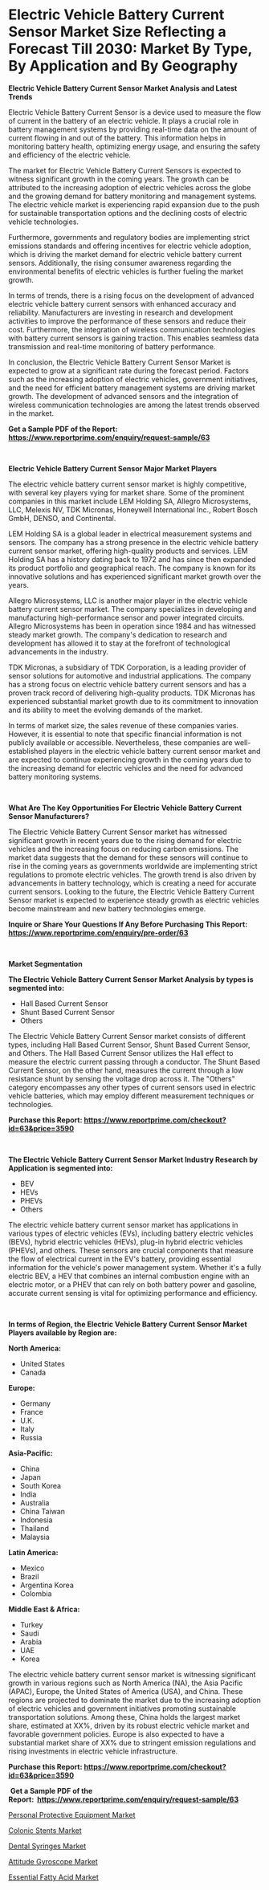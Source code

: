 <p><h1>Electric Vehicle Battery Current Sensor Market Size Reflecting a Forecast Till 2030: Market By Type, By Application and By Geography</h1></p><p><strong>Electric Vehicle Battery Current Sensor Market Analysis and Latest Trends</strong></p>
<p><p>Electric Vehicle Battery Current Sensor is a device used to measure the flow of current in the battery of an electric vehicle. It plays a crucial role in battery management systems by providing real-time data on the amount of current flowing in and out of the battery. This information helps in monitoring battery health, optimizing energy usage, and ensuring the safety and efficiency of the electric vehicle.</p><p>The market for Electric Vehicle Battery Current Sensors is expected to witness significant growth in the coming years. The growth can be attributed to the increasing adoption of electric vehicles across the globe and the growing demand for battery monitoring and management systems. The electric vehicle market is experiencing rapid expansion due to the push for sustainable transportation options and the declining costs of electric vehicle technologies.</p><p>Furthermore, governments and regulatory bodies are implementing strict emissions standards and offering incentives for electric vehicle adoption, which is driving the market demand for electric vehicle battery current sensors. Additionally, the rising consumer awareness regarding the environmental benefits of electric vehicles is further fueling the market growth.</p><p>In terms of trends, there is a rising focus on the development of advanced electric vehicle battery current sensors with enhanced accuracy and reliability. Manufacturers are investing in research and development activities to improve the performance of these sensors and reduce their cost. Furthermore, the integration of wireless communication technologies with battery current sensors is gaining traction. This enables seamless data transmission and real-time monitoring of battery performance.</p><p>In conclusion, the Electric Vehicle Battery Current Sensor Market is expected to grow at a significant rate during the forecast period. Factors such as the increasing adoption of electric vehicles, government initiatives, and the need for efficient battery management systems are driving market growth. The development of advanced sensors and the integration of wireless communication technologies are among the latest trends observed in the market.</p></p>
<p><strong>Get a Sample PDF of the Report:&nbsp; <a href="https://www.reportprime.com/enquiry/request-sample/63">https://www.reportprime.com/enquiry/request-sample/63</a></strong></p>
<p>&nbsp;</p>
<p><strong>Electric Vehicle Battery Current Sensor Major Market Players</strong></p>
<p><p>The electric vehicle battery current sensor market is highly competitive, with several key players vying for market share. Some of the prominent companies in this market include LEM Holding SA, Allegro Microsystems, LLC, Melexis NV, TDK Micronas, Honeywell International Inc., Robert Bosch GmbH, DENSO, and Continental. </p><p>LEM Holding SA is a global leader in electrical measurement systems and sensors. The company has a strong presence in the electric vehicle battery current sensor market, offering high-quality products and services. LEM Holding SA has a history dating back to 1972 and has since then expanded its product portfolio and geographical reach. The company is known for its innovative solutions and has experienced significant market growth over the years.</p><p>Allegro Microsystems, LLC is another major player in the electric vehicle battery current sensor market. The company specializes in developing and manufacturing high-performance sensor and power integrated circuits. Allegro Microsystems has been in operation since 1984 and has witnessed steady market growth. The company's dedication to research and development has allowed it to stay at the forefront of technological advancements in the industry.</p><p>TDK Micronas, a subsidiary of TDK Corporation, is a leading provider of sensor solutions for automotive and industrial applications. The company has a strong focus on electric vehicle battery current sensors and has a proven track record of delivering high-quality products. TDK Micronas has experienced substantial market growth due to its commitment to innovation and its ability to meet the evolving demands of the market.</p><p>In terms of market size, the sales revenue of these companies varies. However, it is essential to note that specific financial information is not publicly available or accessible. Nevertheless, these companies are well-established players in the electric vehicle battery current sensor market and are expected to continue experiencing growth in the coming years due to the increasing demand for electric vehicles and the need for advanced battery monitoring systems.</p></p>
<p>&nbsp;</p>
<p><strong>What Are The Key Opportunities For Electric Vehicle Battery Current Sensor Manufacturers?</strong></p>
<p><p>The Electric Vehicle Battery Current Sensor market has witnessed significant growth in recent years due to the rising demand for electric vehicles and the increasing focus on reducing carbon emissions. The market data suggests that the demand for these sensors will continue to rise in the coming years as governments worldwide are implementing strict regulations to promote electric vehicles. The growth trend is also driven by advancements in battery technology, which is creating a need for accurate current sensors. Looking to the future, the Electric Vehicle Battery Current Sensor market is expected to experience steady growth as electric vehicles become mainstream and new battery technologies emerge.</p></p>
<p><strong>Inquire or Share Your Questions If Any Before Purchasing This Report: <a href="https://www.reportprime.com/enquiry/pre-order/63">https://www.reportprime.com/enquiry/pre-order/63</a></strong></p>
<p>&nbsp;</p>
<p><strong>Market Segmentation</strong></p>
<p><strong>The Electric Vehicle Battery Current Sensor Market Analysis by types is segmented into:</strong></p>
<p><ul><li>Hall Based Current Sensor</li><li>Shunt Based Current Sensor</li><li>Others</li></ul></p>
<p><p>The Electric Vehicle Battery Current Sensor market consists of different types, including Hall Based Current Sensor, Shunt Based Current Sensor, and Others. The Hall Based Current Sensor utilizes the Hall effect to measure the electric current passing through a conductor. The Shunt Based Current Sensor, on the other hand, measures the current through a low resistance shunt by sensing the voltage drop across it. The "Others" category encompasses any other types of current sensors used in electric vehicle batteries, which may employ different measurement techniques or technologies.</p></p>
<p><strong>Purchase this Report:&nbsp;<a href="https://www.reportprime.com/checkout?id=63&price=3590">https://www.reportprime.com/checkout?id=63&price=3590</a></strong></p>
<p>&nbsp;</p>
<p><strong>The Electric Vehicle Battery Current Sensor Market Industry Research by Application is segmented into:</strong></p>
<p><ul><li>BEV</li><li>HEVs</li><li>PHEVs</li><li>Others</li></ul></p>
<p><p>The electric vehicle battery current sensor market has applications in various types of electric vehicles (EVs), including battery electric vehicles (BEVs), hybrid electric vehicles (HEVs), plug-in hybrid electric vehicles (PHEVs), and others. These sensors are crucial components that measure the flow of electrical current in the EV's battery, providing essential information for the vehicle's power management system. Whether it's a fully electric BEV, a HEV that combines an internal combustion engine with an electric motor, or a PHEV that can rely on both battery power and gasoline, accurate current sensing is vital for optimizing performance and efficiency.</p></p>
<p>&nbsp;</p>
<p><strong>In terms of Region, the Electric Vehicle Battery Current Sensor Market Players available by Region are:</strong></p>
<p>
    <p> <strong> North America: </strong>
        <ul>
            <li>United States</li>
            <li>Canada</li>
        </ul>
        </p> 
    <p> <strong> Europe: </strong>
        <ul>
            <li>Germany</li>
            <li>France</li>
            <li>U.K.</li>
            <li>Italy</li>
            <li>Russia</li>
        </ul>
        </p> 
    <p> <strong> Asia-Pacific: </strong>
        <ul>
            <li>China</li>
            <li>Japan</li>
            <li>South Korea</li>
            <li>India</li>
            <li>Australia</li>
            <li>China Taiwan</li>
            <li>Indonesia</li>
            <li>Thailand</li>
            <li>Malaysia</li>
        </ul>
        </p> 
    <p> <strong> Latin America: </strong>
        <ul>
            <li>Mexico</li>
            <li>Brazil</li>
            <li>Argentina Korea</li>
            <li>Colombia</li>
        </ul>
        </p> 
    <p> <strong> Middle East & Africa: </strong>
        <ul>
            <li>Turkey</li>
            <li>Saudi</li>
            <li>Arabia</li>
            <li>UAE</li>
            <li>Korea</li>
        </ul>
    </p>
    </p>
<p><p>The electric vehicle battery current sensor market is witnessing significant growth in various regions such as North America (NA), the Asia Pacific (APAC), Europe, the United States of America (USA), and China. These regions are projected to dominate the market due to the increasing adoption of electric vehicles and government initiatives promoting sustainable transportation solutions. Among these, China holds the largest market share, estimated at XX%, driven by its robust electric vehicle market and favorable government policies. Europe is also expected to have a substantial market share of XX% due to stringent emission regulations and rising investments in electric vehicle infrastructure.</p></p>
<p><strong>Purchase this Report: <a href="https://www.reportprime.com/checkout?id=63&price=3590">https://www.reportprime.com/checkout?id=63&price=3590</a></strong></p>
<p>&nbsp;<strong>Get a Sample PDF of the Report:&nbsp;&nbsp;<a href="https://www.reportprime.com/enquiry/request-sample/63">https://www.reportprime.com/enquiry/request-sample/63</a></strong></p>
<p><strong></strong></p>
<p><p><a href="https://www.linkedin.com/pulse/personal-protective-equipment-market-share-amp-new-trends-cycfe/">Personal Protective Equipment Market</a></p><p><a href="https://www.linkedin.com/pulse/colonic-stents-market-insights-players-forecast-till-2030-h59ne/">Colonic Stents Market</a></p><p><a href="https://www.linkedin.com/pulse/dental-syringes-market-share-amp-new-trends-analysis-report-hbvae/">Dental Syringes Market</a></p><p><a href="https://medium.com/@index.mill.peace/analyzing-attitude-gyroscope-market-global-industry-perspective-and-forecast-2023-to-2030-9bd92a4013df">Attitude Gyroscope Market</a></p><p><a href="https://medium.com/@tammyfreeman2022/essential-fatty-acid-market-insight-market-trends-growth-forecasted-from-2023-to-2030-662adfb3bf8f">Essential Fatty Acid Market</a></p></p>